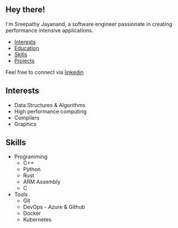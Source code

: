 
## Hey there!
I'm Sreepathy Jayanand, a software engineer passionate in creating performance intensive applications.

* [Interests](https://5reep4thy.github.io/#interests)
* [Education](https://5reep4thy.github.io/#education)
* [Skills](https://5reep4thy.github.io/#skills)
* [Projects](https://5reep4thy.github.io/#projects)

Feel free to connect via [linkedin](https://www.linkedin.com/in/sreepathy-jayanand-b9b20617a/)


## Interests
* Data Structures & Algorithms
* High performance computing
* Compilers
* Graphics 

## Skills
* Programming
    * C++
    * Python
    * Rust
    * ARM Assembly
    * C
* Tools
    * Git
    * DevOps - Azure & Github
    * Docker
    * Kubernetes


